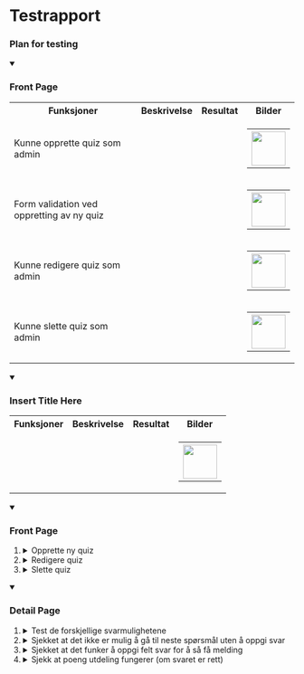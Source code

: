 # Testrapport

### Plan for testing

  
<details open>
  <summary><h3>Front Page</h3></summary>

  <table>
    <tr>
      <th>Funksjoner</th>
      <th>Beskrivelse</th>
      <th>Resultat</th>
      <th>Bilder</th>
    </tr>
    <tr>
      <td>Kunne opprette quiz som admin</td>
      <td></td>
      <td></td>
      <td> 
        <table>
          <th><img src="" width="60" /></th>
        </table>
      </td>
    </tr>
    <tr>
      <td>Form validation ved oppretting av ny quiz</td>
      <td></td>
      <td></td>
      <td> 
        <table>
          <th><img src="" width="60" /></th>
        </table>
      </td>
    </tr>
    <tr>
      <td>Kunne redigere quiz som admin</td>
      <td></td>
      <td></td>
      <td> 
        <table>
          <th><img src="" width="60" /></th>
        </table>
      </td>
    </tr>
    <tr>
      <td>Kunne slette quiz som admin</td>
      <td></td>
      <td></td>
      <td> 
        <table>
          <th><img src="" width="60" /></th>
        </table>
      </td>
    </tr>
  </table>
</details>

  
<details open>
  <summary><h3>Insert Title Here</h3></summary>

  <table>
    <tr>
      <th>Funksjoner</th>
      <th>Beskrivelse</th>
      <th>Resultat</th>
      <th>Bilder</th>
    </tr>
    <tr>
      <td></td>
      <td></td>
      <td></td>
      <td> 
        <table>
          <th><img src="" width="60" /></th>
        </table>
      </td>
    </tr>
  </table>
</details>


<details open>
  <summary>
    <h3>Front Page</h3>
  </summary>
  <ol>
    <li>
      <details>
        <summary>Opprette ny quiz</summary>
        <ul>
          <li>
            <details>
              <summary>Sjekket at det er mulig å legge til spørsmål</summary>
              <table>
                <tr>
                  <th>Funksjon</th>
                  <th>Beskrivelse</th>
                  <th>Resultat</th>
                  <th>Bilder</th>
                </tr>
                <tr>
                  <th></th>
                  <td></td>
                  <td></td>
                  <td></td>
                </tr>
              </table>
            </details>
          </li>
          <li>
            <details>
              <summary>Sjekket at det er mulig å legge til svarmuligheter i et spørsmål</summary>
               <table>
                <tr>
                  <th>Funksjon</th>
                  <th>Beskrivelse</th>
                  <th>Resultat</th>
                  <th>Bilder</th>
                </tr>
                <tr>
                  <th></th>
                  <td></td>
                  <td></td>
                  <td></td>
                </tr>
              </table>
            </details>
          </li>
           <li>
            <details>
              <summary>Sjekket at det er mulig å endre spørsmålstype etter oppretting av spørsmål</summary>
               <table>
                <tr>
                  <th>Funksjon</th>
                  <th>Beskrivelse</th>
                  <th>Resultat</th>
                  <th>Bilder</th>
                </tr>
                <tr>
                  <th></th>
                  <td></td>
                  <td></td>
                  <td></td>
                </tr>
              </table>
            </details>
          </li>
          <li>
            <details>
              <summary>Sjekk at det ikke lar seg opprette quiz uten at alle påkrevde felt er utfylt</summary>
               <table>
                <tr>
                  <th>Funksjon</th>
                  <th>Beskrivelse</th>
                  <th>Resultat</th>
                  <th>Bilder</th>
                </tr>
                <tr>
                  <th></th>
                  <td></td>
                  <td></td>
                  <td></td>
                </tr>
              </table>
            </details>
          </li>
        </ul>
      </details>
    </li>
    <li>
      <details>
        <summary>Redigere quiz</summary>
        <ul>
          <li>
             <details>
              <summary>Sjekket at det er mulig å fjerne spørsmål</summary>
              <table>
                <tr>
                  <th>Funksjon</th>
                  <th>Beskrivelse</th>
                  <th>Resultat</th>
                  <th>Bilder</th>
                </tr>
                <tr>
                  <th></th>
                  <td></td>
                  <td></td>
                  <td></td>
                </tr>
              </table>
            </details>
          </li>
          <li>
            <details>
              <summary>Sjekket at lagring funker</summary>
               <table>
                <tr>
                  <th>Funksjon</th>
                  <th>Beskrivelse</th>
                  <th>Resultat</th>
                  <th>Bilder</th>
                </tr>
                <tr>
                  <th></th>
                  <td></td>
                  <td></td>
                  <td></td>
                </tr>
              </table>
            </details>
          </li>
        </ul>
      </details>
    </li>
    <li>
      <details>
        <summary>Slette quiz</summary>
        <ul>
          <li>Test1|</li>
        </ul>
      </details>
    </li>
  </ol>
</details>


<details open>
  <summary>
    <h3>Detail Page</h3>
  </summary>
  <ol>
    <li>
      <details>
        <summary>Test de forskjellige svarmulighetene</summary>
        <ul>
          <li>
            <details>
              <summary>Mulig å svare ved multiselect type</summary>
              <table>
                <tr>
                  <th>Funksjon</th>
                  <th>Beskrivelse</th>
                  <th>Resultat</th>
                  <th>Bilder</th>
                </tr>
                <tr>
                  <th></th>
                  <td></td>
                  <td></td>
                  <td></td>
                </tr>
              </table>
            </details>
          </li>
          <li>
            <details>
              <summary>Mulig å svare ved radio type</summary>
               <table>
                <tr>
                  <th>Funksjon</th>
                  <th>Beskrivelse</th>
                  <th>Resultat</th>
                  <th>Bilder</th>
                </tr>
                <tr>
                  <th></th>
                  <td></td>
                  <td></td>
                  <td></td>
                </tr>
              </table>
            </details>
          </li>
          <li>
            <details>
              <summary>Mulig å svare ved dato type</summary>
               <table>
                <tr>
                  <th>Funksjon</th>
                  <th>Beskrivelse</th>
                  <th>Resultat</th>
                  <th>Bilder</th>
                </tr>
                <tr>
                  <th></th>
                  <td></td>
                  <td></td>
                  <td></td>
                </tr>
              </table>
            </details>
          </li>
          <li>
            <details>
              <summary>Mulig å svare ved text type</summary>
               <table>
                <tr>
                  <th>Funksjon</th>
                  <th>Beskrivelse</th>
                  <th>Resultat</th>
                  <th>Bilder</th>
                </tr>
                <tr>
                  <th></th>
                  <td></td>
                  <td></td>
                  <td></td>
                </tr>
              </table>
            </details>
          </li>
        </ul>
      </details>
    </li>
    <li>
      <details>
        <summary>Sjekket at det ikke er mulig å gå til neste spørsmål uten å oppgi svar</summary>
        <table>
          <tr>
            <th>Funksjon</th>
            <th>Beskrivelse</th>
            <th>Resultat</th>
            <th>Bilder</th>
          </tr>
          <tr>
            <th>Prøvd å trykke på submit uten å ha oppgitt noe svar</th>
            <td></td>
            <td>Fikk opp feilmelding og siden gikk ikke videre.</td>
            <td>
              <table>
                <th><img src="https://github.com/ArvidWedtstein/Fagproove/assets/71834553/40f911ed-d858-4e14-a649-c8c04f51ff6b" width="200" /></th>
              </table>
            </td>
          </tr>
        </table>
      </details>
    </li>
     <li>
      <details>
        <summary>Sjekket at det funker å oppgi felt svar for å så få melding</summary>
        <table>
          <tr>
            <th>Funksjon</th>
            <th>Beskrivelse</th>
            <th>Resultat</th>
            <th>Bilder</th>
          </tr>
          <tr>
            <th>Prøvd å oppgi feil svar</th>
            <td></td>
            <td>Fikk opp feilmelding og hva rett svar ville vært</td>
            <td>
              <table>
                <th><img src="https://github.com/ArvidWedtstein/Fagproove/assets/71834553/0df47414-7f45-4db3-952e-65dfc31a3da7" width="200" /></th>
              </table>
            </td>
          </tr>
        </table>
      </details>
    </li>
    <li>
      <details>
        <summary>Sjekk at poeng utdeling fungerer (om svaret er rett)</summary>
        <ul>
          <li>Test1|</li>
        </ul>
      </details>
    </li>
  </ol>
</details>

